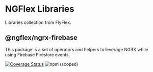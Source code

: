 # NGFlex Libraries

Libraries collection from FlyFlex.

## @ngflex/ngrx-firebase

This package is a set of operators and helpers to leverage NGRX while using Firebase Firestore events.

[![Coverage Status](https://coveralls.io/repos/github/flyflex/ngflex-ngrx-firebase/badge.svg?branch=master)](https://coveralls.io/github/flyflex/ngflex-ngrx-firebase?branch=master)
![npm (scoped)](https://img.shields.io/npm/v/@ngflex/ngrx-firebase?style=flat-square)

